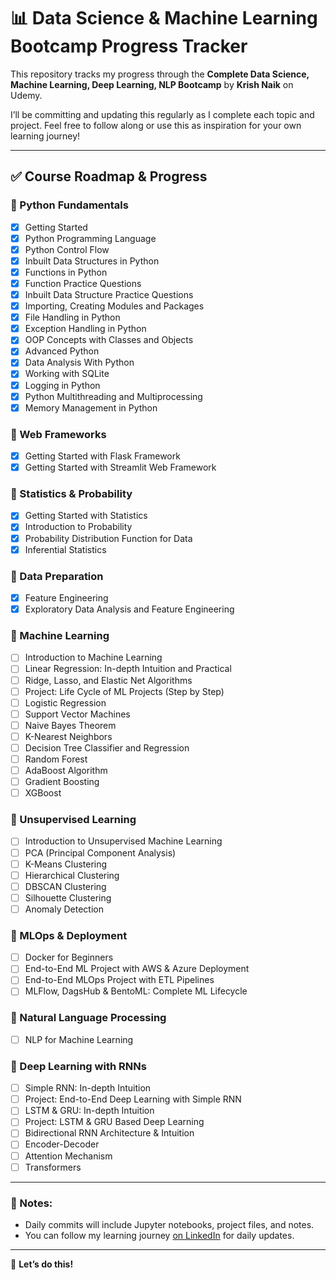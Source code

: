 # 📊 Data Science & Machine Learning Bootcamp Progress Tracker

This repository tracks my progress through the **Complete Data Science, Machine Learning, Deep Learning, NLP Bootcamp** by **Krish Naik** on Udemy.

I’ll be committing and updating this regularly as I complete each topic and project. Feel free to follow along or use this as inspiration for your own learning journey!

---

## ✅ Course Roadmap & Progress

### 🔹 Python Fundamentals
- [x] Getting Started  
- [x] Python Programming Language  
- [x] Python Control Flow  
- [x] Inbuilt Data Structures in Python  
- [x] Functions in Python  
- [x] Function Practice Questions  
- [x] Inbuilt Data Structure Practice Questions  
- [x] Importing, Creating Modules and Packages  
- [x] File Handling in Python  
- [x] Exception Handling in Python  
- [x] OOP Concepts with Classes and Objects  
- [x] Advanced Python  
- [x] Data Analysis With Python
- [x] Working with SQLite  
- [x] Logging in Python  
- [x] Python Multithreading and Multiprocessing  
- [x] Memory Management in Python  

### 🔹 Web Frameworks
- [x] Getting Started with Flask Framework  
- [x] Getting Started with Streamlit Web Framework  

### 🔹 Statistics & Probability
- [x] Getting Started with Statistics  
- [x] Introduction to Probability  
- [x] Probability Distribution Function for Data  
- [x] Inferential Statistics  

### 🔹 Data Preparation
- [x] Feature Engineering  
- [x] Exploratory Data Analysis and Feature Engineering  

### 🔹 Machine Learning
- [ ] Introduction to Machine Learning  
- [ ] Linear Regression: In-depth Intuition and Practical  
- [ ] Ridge, Lasso, and Elastic Net Algorithms  
- [ ] Project: Life Cycle of ML Projects (Step by Step)  
- [ ] Logistic Regression  
- [ ] Support Vector Machines  
- [ ] Naive Bayes Theorem  
- [ ] K-Nearest Neighbors  
- [ ] Decision Tree Classifier and Regression  
- [ ] Random Forest  
- [ ] AdaBoost Algorithm  
- [ ] Gradient Boosting  
- [ ] XGBoost  

### 🔹 Unsupervised Learning
- [ ] Introduction to Unsupervised Machine Learning  
- [ ] PCA (Principal Component Analysis)  
- [ ] K-Means Clustering  
- [ ] Hierarchical Clustering  
- [ ] DBSCAN Clustering  
- [ ] Silhouette Clustering  
- [ ] Anomaly Detection  

### 🔹 MLOps & Deployment
- [ ] Docker for Beginners  
- [ ] End-to-End ML Project with AWS & Azure Deployment  
- [ ] End-to-End MLOps Project with ETL Pipelines  
- [ ] MLFlow, DagsHub & BentoML: Complete ML Lifecycle  

### 🔹 Natural Language Processing
- [ ] NLP for Machine Learning  

### 🔹 Deep Learning with RNNs
- [ ] Simple RNN: In-depth Intuition  
- [ ] Project: End-to-End Deep Learning with Simple RNN  
- [ ] LSTM & GRU: In-depth Intuition  
- [ ] Project: LSTM & GRU Based Deep Learning  
- [ ] Bidirectional RNN Architecture & Intuition  
- [ ] Encoder-Decoder  
- [ ] Attention Mechanism  
- [ ] Transformers  

---

### 📌 Notes:
- Daily commits will include Jupyter notebooks, project files, and notes.
- You can follow my learning journey [on LinkedIn](https://www.linkedin.com/in/shivam-attri-bb55862a6/) for daily updates.

---

🚀 **Let’s do this!**
